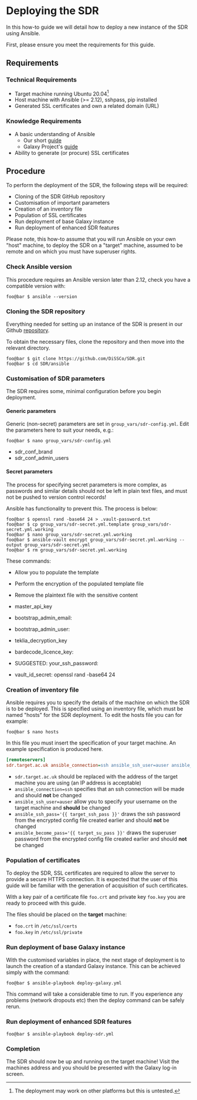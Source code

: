 # Deploying the SDR #

In this how-to guide we will detail how to deploy a new instance of the SDR using Ansible.

First, please ensure you meet the requirements for this guide.

## Requirements ##

### Technical Requirements ###

  * Target machine running Ubuntu 20.04[^1]
  * Host machine with Ansible (>= 2.12), sshpass, pip installed
  * Generated SSL certificates and own a related domain (URL)

### Knowledge Requirements ###

  * A basic understanding of Ansible
    * Our short [guide](../explanation/ansible-deployment.md "SDR Ansible Guide") 
    * Galaxy Project's [guide](https://training.galaxyproject.org/training-material/topics/admin/tutorials/ansible/tutorial.html "Galaxy Ansible Guide")
  * Ability to generate (or procure) SSL certificates

## Procedure ##

To perform the deployment of the SDR, the following steps will be required:
  * Cloning of the SDR GitHub repository
  * Customisation of important parameters
  * Creation of an inventory file
  * Population of SSL certificates
  * Run deployment of base Galaxy instance
  * Run deployment of enhanced SDR features
  
Please note, this how-to assume that you will run Ansible on your own "host" machine, to deploy the SDR on a "target" machine, assumed to be remote and on which you must have superuser rights. 
  
### Check Ansible version ###

This procedure requires an Ansible version later than 2.12, check you have a compatible version with:

```console
foo@bar $ ansible --version
```

### Cloning the SDR repository ###

Everything needed for setting up an instance of the SDR is present in our Github [repository](https://github.com/DiSSCo/SDR/ "SDR Repository").

To obtain the necessary files, clone the repository and then move into the relevant directory.

```console
foo@bar $ git clone https://github.com/DiSSCo/SDR.git
foo@bar $ cd SDR/ansible
```

### Customisation of SDR parameters ###

The SDR requires some, minimal configuration before you begin deployment. 

#### Generic parameters ####

Generic (non-secret) parameters are set in `group_vars/sdr-config.yml`. Edit the parameters here to suit your needs, e.g.:
```console
foo@bar $ nano group_vars/sdr-config.yml
```

  * sdr\_conf\_brand
  * sdr\_conf\_admin_users
  
#### Secret parameters ####

The process for specifying secret parameters is more complex, as passwords and similar details should not be left in plain text files, and must not be pushed to version control records!

Ansible has functionality to prevent this. The process is below:

```console
foo@bar $ openssl rand -base64 24 > .vault-password.txt
foo@bar $ cp group_vars/sdr-secret.yml.template group_vars/sdr-secret.yml.working
foo@bar $ nano group_vars/sdr-secret.yml.working
foo@bar $ ansible-vault encrypt group_vars/sdr-secret.yml.working --output group_vars/sdr-secret.yml
foo@bar $ rm group_vars/sdr-secret.yml.working
```

These commands:
  * Allow you to populate the template
  * Perform the encryption of the populated template file
  * Remove the plaintext file with the sensitive content
  
  * master\_api\_key
  * bootstrap\_admin\_email:
  * bootstrap\_admin\_user:
  * teklia\_decryption\_key
  * bardecode\_licence\_key:
  * SUGGESTED: your\_ssh\_password:
  * vault_id_secret: openssl rand -base64 24
  
### Creation of inventory file ###

Ansible requires you to specify the details of the machine on which the SDR is to be deployed. This is specified using an inventory file, which must be named "hosts" for the SDR deployment. To edit the hosts file you can for example:

```console
foo@bar $ nano hosts
```

In this file you must insert the specification of your target machine. An example specification is produced here.

```ini
[remoteservers]
sdr.target.ac.uk ansible_connection=ssh ansible_ssh_user=auser ansible_ssh_pass='{{ target_ssh_pass }}' ansible_become_pass='{{ target_su_pass }}'
```
  * `sdr.target.ac.uk` should be replaced with the address of the target machine you are using (an IP address is acceptable)
  * `ansible_connection=ssh` specifies that an ssh connection will be made and should **not** be changed
  * `ansible_ssh_user=auser` allow you to specify your username on the target machine and **should** be changed
  * `ansible_ssh_pass='{{ target_ssh_pass }}'` draws the ssh password from the encrypted config file created earlier and should **not** be changed
  * `ansible_become_pass='{{ target_su_pass }}'` draws the superuser password from the encrypted config file created earlier and should **not** be changed

### Population of certificates ###

To deploy the SDR, SSL certificates are required to allow the server to provide a secure HTTPS connection. It is expected that the user of this guide will be familiar with the generation of acquisition of such certificates.

With a key pair of a certificate file `foo.crt` and private key `foo.key` you are ready to proceed with this guide.

The files should be placed on the **target** machine:
  *  `foo.crt` in `/etc/ssl/certs`
  *  `foo.key` in `/etc/ssl/private`
  
### Run deployment of base Galaxy instance ###

With the customised variables in place, the next stage of deployment is to launch the creation of a standard Galaxy instance. This can be achieved simply with the command:

```console
foo@bar $ ansible-playbook deploy-galaxy.yml
```

This command will take a considerable time to run. If you experience any problems (network dropouts etc) then the deploy command can be safely rerun.

### Run deployment of enhanced SDR features ###


```console
foo@bar $ ansible-playbook deploy-sdr.yml
```

### Completion ###

The SDR should now be up and running on the target machine! Visit the machines address and you should be presented with the Galaxy log-in screen.

[^1]: The deployment may work on other platforms but this is untested. 
